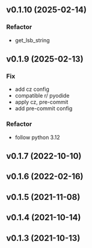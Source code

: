## v0.1.10 (2025-02-14)

### Refactor

- get_lsb_string

## v0.1.9 (2025-02-13)

### Fix

- add cz config
- compatible r/ pyodide
- apply cz, pre-commit
- add pre-commit config

### Refactor

- follow python 3.12

## v0.1.7 (2022-10-10)

## v0.1.6 (2022-02-16)

## v0.1.5 (2021-11-08)

## v0.1.4 (2021-10-14)

## v0.1.3 (2021-10-13)

